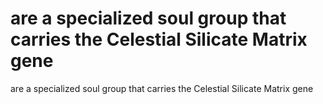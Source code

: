 # are a specialized soul group that carries the Celestial Silicate Matrix gene

are a specialized soul group that carries the Celestial Silicate Matrix gene